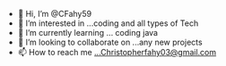 - 👋 Hi, I’m @CFahy59
- 👀 I’m interested in ...coding and all types of Tech 
- 🌱 I’m currently learning ... coding java 
- 💞️ I’m looking to collaborate on ...any new projects 
- 📫 How to reach me ...Christopherfahy03@gmail.com
<!---
CaptianC49/CaptianC49 is a ✨ special ✨ repository because its `README.md` (this file) appears on your GitHub profile.
You can click the Preview link to take a look at your changes.
--->
